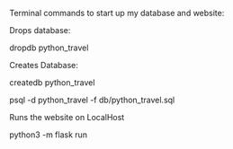 Terminal commands to start up my database and website:

Drops database:

dropdb python_travel

Creates Database:

createdb python_travel


psql -d python_travel -f db/python_travel.sql

Runs the website on LocalHost

python3 -m flask run
